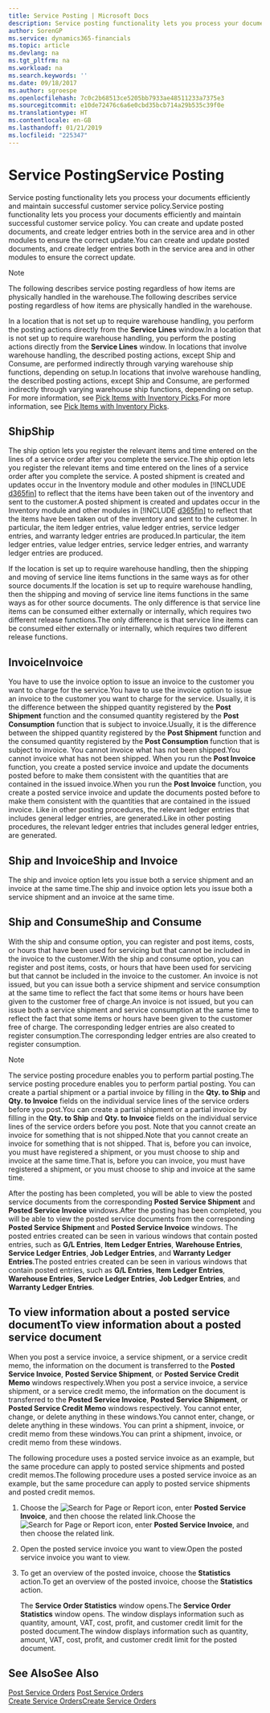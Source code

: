 ```yaml
---
title: Service Posting | Microsoft Docs
description: Service posting functionality lets you process your documents efficiently and maintain successful customer service policy. You can create and update posted documents, and create ledger entries both in the service area and in other modules to ensure the correct update.
author: SorenGP
ms.service: dynamics365-financials
ms.topic: article
ms.devlang: na
ms.tgt_pltfrm: na
ms.workload: na
ms.search.keywords: ''
ms.date: 09/18/2017
ms.author: sgroespe
ms.openlocfilehash: 7c0c2b68513ce5205bb7933ae48511233a7375e3
ms.sourcegitcommit: e10de72476c6a6e0cbd35bcb714a29b535c39f0e
ms.translationtype: HT
ms.contentlocale: en-GB
ms.lasthandoff: 01/21/2019
ms.locfileid: "225347"
---
```

# <a name="service-posting"></a><span data-ttu-id="984d0-104">Service Posting</span><span class="sxs-lookup"><span data-stu-id="984d0-104">Service Posting</span></span>
<span data-ttu-id="984d0-105">Service posting functionality lets you process your documents efficiently and maintain successful customer service policy.</span><span class="sxs-lookup"><span data-stu-id="984d0-105">Service posting functionality lets you process your documents efficiently and maintain successful customer service policy.</span></span> <span data-ttu-id="984d0-106">You can create and update posted documents, and create ledger entries both in the service area and in other modules to ensure the correct update.</span><span class="sxs-lookup"><span data-stu-id="984d0-106">You can create and update posted documents, and create ledger entries both in the service area and in other modules to ensure the correct update.</span></span>  

> [!NOTE]  
>  <span data-ttu-id="984d0-107">The following describes service posting regardless of how items are physically handled in the warehouse.</span><span class="sxs-lookup"><span data-stu-id="984d0-107">The following describes service posting regardless of how items are physically handled in the warehouse.</span></span>  
>   
>  <span data-ttu-id="984d0-108">In a location that is not set up to require warehouse handling, you perform the posting actions directly from the **Service Lines** window.</span><span class="sxs-lookup"><span data-stu-id="984d0-108">In a location that is not set up to require warehouse handling, you perform the posting actions directly from the **Service Lines** window.</span></span> <span data-ttu-id="984d0-109">In locations that involve warehouse handling, the described posting actions, except Ship and Consume, are performed indirectly through varying warehouse ship functions, depending on setup.</span><span class="sxs-lookup"><span data-stu-id="984d0-109">In locations that involve warehouse handling, the described posting actions, except Ship and Consume, are performed indirectly through varying warehouse ship functions, depending on setup.</span></span> <span data-ttu-id="984d0-110">For more information, see [Pick Items with Inventory Picks](warehouse-how-to-pick-items-with-inventory-picks.md).</span><span class="sxs-lookup"><span data-stu-id="984d0-110">For more information, see [Pick Items with Inventory Picks](warehouse-how-to-pick-items-with-inventory-picks.md).</span></span>  

## <a name="ship"></a><span data-ttu-id="984d0-111">Ship</span><span class="sxs-lookup"><span data-stu-id="984d0-111">Ship</span></span>  
<span data-ttu-id="984d0-112">The ship option lets you register the relevant items and time entered on the lines of a service order after you complete the service.</span><span class="sxs-lookup"><span data-stu-id="984d0-112">The ship option lets you register the relevant items and time entered on the lines of a service order after you complete the service.</span></span> <span data-ttu-id="984d0-113">A posted shipment is created and updates occur in the Inventory module and other modules in [!INCLUDE [d365fin](includes/d365fin_md.md)] to reflect that the items have been taken out of the inventory and sent to the customer.</span><span class="sxs-lookup"><span data-stu-id="984d0-113">A posted shipment is created and updates occur in the Inventory module and other modules in [!INCLUDE [d365fin](includes/d365fin_md.md)] to reflect that the items have been taken out of the inventory and sent to the customer.</span></span> <span data-ttu-id="984d0-114">In particular, the item ledger entries, value ledger entries, service ledger entries, and warranty ledger entries are produced.</span><span class="sxs-lookup"><span data-stu-id="984d0-114">In particular, the item ledger entries, value ledger entries, service ledger entries, and warranty ledger entries are produced.</span></span>  

<span data-ttu-id="984d0-115">If the location is set up to require warehouse handling, then the shipping and moving of service line items functions in the same ways as for other source documents.</span><span class="sxs-lookup"><span data-stu-id="984d0-115">If the location is set up to require warehouse handling, then the shipping and moving of service line items functions in the same ways as for other source documents.</span></span> <span data-ttu-id="984d0-116">The only difference is that service line items can be consumed either externally or internally, which requires two different release functions.</span><span class="sxs-lookup"><span data-stu-id="984d0-116">The only difference is that service line items can be consumed either externally or internally, which requires two different release functions.</span></span>

## <a name="invoice"></a><span data-ttu-id="984d0-117">Invoice</span><span class="sxs-lookup"><span data-stu-id="984d0-117">Invoice</span></span>  
<span data-ttu-id="984d0-118">You have to use the invoice option to issue an invoice to the customer you want to charge for the service.</span><span class="sxs-lookup"><span data-stu-id="984d0-118">You have to use the invoice option to issue an invoice to the customer you want to charge for the service.</span></span> <span data-ttu-id="984d0-119">Usually, it is the difference between the shipped quantity registered by the **Post Shipment** function and the consumed quantity registered by the **Post Consumption** function that is subject to invoice.</span><span class="sxs-lookup"><span data-stu-id="984d0-119">Usually, it is the difference between the shipped quantity registered by the **Post Shipment** function and the consumed quantity registered by the **Post Consumption** function that is subject to invoice.</span></span> <span data-ttu-id="984d0-120">You cannot invoice what has not been shipped.</span><span class="sxs-lookup"><span data-stu-id="984d0-120">You cannot invoice what has not been shipped.</span></span> <span data-ttu-id="984d0-121">When you run the **Post Invoice** function, you create a posted service invoice and update the documents posted before to make them consistent with the quantities that are contained in the issued invoice.</span><span class="sxs-lookup"><span data-stu-id="984d0-121">When you run the **Post Invoice** function, you create a posted service invoice and update the documents posted before to make them consistent with the quantities that are contained in the issued invoice.</span></span> <span data-ttu-id="984d0-122">Like in other posting procedures, the relevant ledger entries that includes general ledger entries, are generated.</span><span class="sxs-lookup"><span data-stu-id="984d0-122">Like in other posting procedures, the relevant ledger entries that includes general ledger entries, are generated.</span></span>  

## <a name="ship-and-invoice"></a><span data-ttu-id="984d0-123">Ship and Invoice</span><span class="sxs-lookup"><span data-stu-id="984d0-123">Ship and Invoice</span></span>  
<span data-ttu-id="984d0-124">The ship and invoice option lets you issue both a service shipment and an invoice at the same time.</span><span class="sxs-lookup"><span data-stu-id="984d0-124">The ship and invoice option lets you issue both a service shipment and an invoice at the same time.</span></span>  

## <a name="ship-and-consume"></a><span data-ttu-id="984d0-125">Ship and Consume</span><span class="sxs-lookup"><span data-stu-id="984d0-125">Ship and Consume</span></span>  
<span data-ttu-id="984d0-126">With the ship and consume option, you can register and post items, costs, or hours that have been used for servicing but that cannot be included in the invoice to the customer.</span><span class="sxs-lookup"><span data-stu-id="984d0-126">With the ship and consume option, you can register and post items, costs, or hours that have been used for servicing but that cannot be included in the invoice to the customer.</span></span> <span data-ttu-id="984d0-127">An invoice is not issued, but you can issue both a service shipment and service consumption at the same time to reflect the fact that some items or hours have been given to the customer free of charge.</span><span class="sxs-lookup"><span data-stu-id="984d0-127">An invoice is not issued, but you can issue both a service shipment and service consumption at the same time to reflect the fact that some items or hours have been given to the customer free of charge.</span></span> <span data-ttu-id="984d0-128">The corresponding ledger entries are also created to register consumption.</span><span class="sxs-lookup"><span data-stu-id="984d0-128">The corresponding ledger entries are also created to register consumption.</span></span>  

> [!NOTE]  
>  <span data-ttu-id="984d0-129">The service posting procedure enables you to perform partial posting.</span><span class="sxs-lookup"><span data-stu-id="984d0-129">The service posting procedure enables you to perform partial posting.</span></span> <span data-ttu-id="984d0-130">You can create a partial shipment or a partial invoice by filling in the **Qty. to Ship** and **Qty. to Invoice** fields on the individual service lines of the service orders before you post.</span><span class="sxs-lookup"><span data-stu-id="984d0-130">You can create a partial shipment or a partial invoice by filling in the **Qty. to Ship** and **Qty. to Invoice** fields on the individual service lines of the service orders before you post.</span></span> <span data-ttu-id="984d0-131">Note that you cannot create an invoice for something that is not shipped.</span><span class="sxs-lookup"><span data-stu-id="984d0-131">Note that you cannot create an invoice for something that is not shipped.</span></span> <span data-ttu-id="984d0-132">That is, before you can invoice, you must have registered a shipment, or you must choose to ship and invoice at the same time.</span><span class="sxs-lookup"><span data-stu-id="984d0-132">That is, before you can invoice, you must have registered a shipment, or you must choose to ship and invoice at the same time.</span></span>  

<span data-ttu-id="984d0-133">After the posting has been completed, you will be able to view the posted service documents from the corresponding **Posted Service Shipment** and **Posted Service Invoice** windows.</span><span class="sxs-lookup"><span data-stu-id="984d0-133">After the posting has been completed, you will be able to view the posted service documents from the corresponding **Posted Service Shipment** and **Posted Service Invoice** windows.</span></span> <span data-ttu-id="984d0-134">The posted entries created can be seen in various windows that contain posted entries, such as **G/L Entries**, **Item Ledger Entries**, **Warehouse Entries**, **Service Ledger Entries**, **Job Ledger Entries**, and **Warranty Ledger Entries**.</span><span class="sxs-lookup"><span data-stu-id="984d0-134">The posted entries created can be seen in various windows that contain posted entries, such as **G/L Entries**, **Item Ledger Entries**, **Warehouse Entries**, **Service Ledger Entries**, **Job Ledger Entries**, and **Warranty Ledger Entries**.</span></span>  

## <a name="to-view-information-about-a-posted-service-document"></a><span data-ttu-id="984d0-135">To view information about a posted service document</span><span class="sxs-lookup"><span data-stu-id="984d0-135">To view information about a posted service document</span></span>  
<span data-ttu-id="984d0-136">When you post a service invoice, a service shipment, or a service credit memo, the information on the document is transferred to the **Posted Service Invoice**, **Posted Service Shipment**, or **Posted Service Credit Memo** windows respectively.</span><span class="sxs-lookup"><span data-stu-id="984d0-136">When you post a service invoice, a service shipment, or a service credit memo, the information on the document is transferred to the **Posted Service Invoice**, **Posted Service Shipment**, or **Posted Service Credit Memo** windows respectively.</span></span> <span data-ttu-id="984d0-137">You cannot enter, change, or delete anything in these windows.</span><span class="sxs-lookup"><span data-stu-id="984d0-137">You cannot enter, change, or delete anything in these windows.</span></span> <span data-ttu-id="984d0-138">You can print a shipment, invoice, or credit memo from these windows.</span><span class="sxs-lookup"><span data-stu-id="984d0-138">You can print a shipment, invoice, or credit memo from these windows.</span></span>  

<span data-ttu-id="984d0-139">The following procedure uses a posted service invoice as an example, but the same procedure can apply to posted service shipments and posted credit memos.</span><span class="sxs-lookup"><span data-stu-id="984d0-139">The following procedure uses a posted service invoice as an example, but the same procedure can apply to posted service shipments and posted credit memos.</span></span>  

1. <span data-ttu-id="984d0-140">Choose the ![Search for Page or Report](media/ui-search/search_small.png "Search for Page or Report icon") icon, enter **Posted Service Invoice**, and then choose the related link.</span><span class="sxs-lookup"><span data-stu-id="984d0-140">Choose the ![Search for Page or Report](media/ui-search/search_small.png "Search for Page or Report icon") icon, enter **Posted Service Invoice**, and then choose the related link.</span></span>  
2. <span data-ttu-id="984d0-141">Open the posted service invoice you want to view.</span><span class="sxs-lookup"><span data-stu-id="984d0-141">Open the posted service invoice you want to view.</span></span>  
3. <span data-ttu-id="984d0-142">To get an overview of the posted invoice, choose the **Statistics** action.</span><span class="sxs-lookup"><span data-stu-id="984d0-142">To get an overview of the posted invoice, choose the **Statistics** action.</span></span>  

    <span data-ttu-id="984d0-143">The **Service Order Statistics** window opens.</span><span class="sxs-lookup"><span data-stu-id="984d0-143">The **Service Order Statistics** window opens.</span></span> <span data-ttu-id="984d0-144">The window displays information such as quantity, amount, VAT, cost, profit, and customer credit limit for the posted document.</span><span class="sxs-lookup"><span data-stu-id="984d0-144">The window displays information such as quantity, amount, VAT, cost, profit, and customer credit limit for the posted document.</span></span>

## <a name="see-also"></a><span data-ttu-id="984d0-145">See Also</span><span class="sxs-lookup"><span data-stu-id="984d0-145">See Also</span></span>  
<span data-ttu-id="984d0-146">[Post Service Orders](service-how-to-post-service-orders.md) </span><span class="sxs-lookup"><span data-stu-id="984d0-146">[Post Service Orders](service-how-to-post-service-orders.md) </span></span>  
[<span data-ttu-id="984d0-147">Create Service Orders</span><span class="sxs-lookup"><span data-stu-id="984d0-147">Create Service Orders</span></span>](service-how-to-create-service-orders.md)
